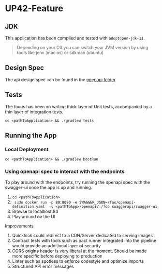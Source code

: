 # UP42-Feature

## JDK
This application has been compiled and tested with `adoptopen-jdk-11`. 
> Depending on your OS you can switch your JVM version by using tools like jenv (mac os) or sdkman (ubuntu)
## Design Spec
The api design spec can be found in the [openapi folder](openapi)

## Tests
The focus has been on writing thick layer of Unit tests, accompanied
by a thin layer of integration tests.
```{bash}
cd <pathToApplication> && ./gradlew tests
```
## Running the App
### Local Deployment
```{bash}
cd <pathToApplication> && ./gradlew bootRun
```

### Using openapi spec to interact with the endpoints
To play around with the endpoints, try running the openapi spec with
the swagger-ui once the app is up and running.

1. ```cd <pathToApplication>```
2. ``` sudo docker run -p 80:8080 -e SWAGGER_JSON=/foo/openapi-definition.yaml  -v <pathToApp>/openapi/:/foo swaggerapi/swagger-ui```
3. Browse to localhost:84
4. Play around on the UI 

Improvements
1. Quicklook could redirect to a CDN/Server dedicated to serving images
2. Contract tests with tools such as pact runner integrated into the pipeline would provide an additional layer of security
3. CORS origins header is very liberal at the moment. Should be made more specific before
deploying to production
4. Linter such as spotless to enforce codestyle and optimize imports
5. Structured API error messages